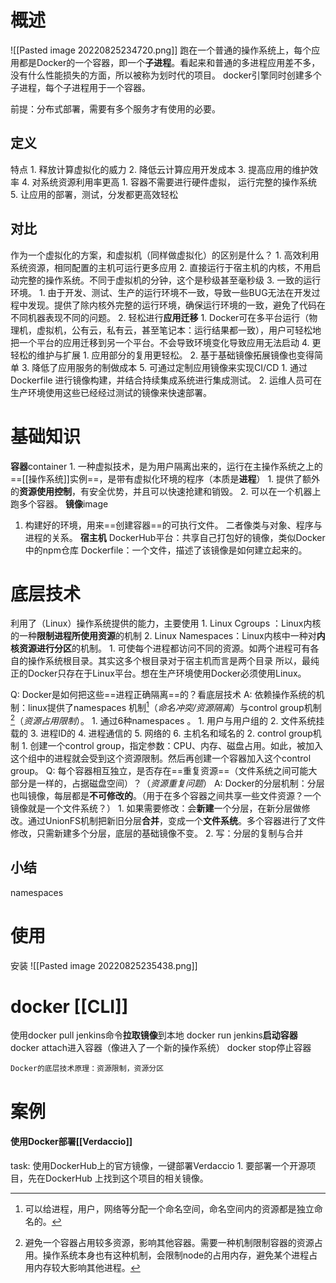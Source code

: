 # 概述
![[Pasted image 20220825234720.png]]
跑在一个普通的操作系统上，每个应用都是Docker的一个容器，即一个**子进程**。看起来和普通的多进程应用差不多，没有什么性能损失的方面，所以被称为划时代的项目。
docker引擎同时创建多个子进程，每个子进程用于一个容器。

前提：分布式部署，需要有多个服务才有使用的必要。
## 定义
特点
	1. 释放计算虚拟化的威力
	2. 降低云计算应用开发成本
	3. 提高应用的维护效率
	4. 对系统资源利用率更高 
		1. 容器不需要进行硬件虚拟， 运行完整的操作系统
	5. 让应用的部署，测试，分发都更高效轻松
## 对比
作为一个虚拟化的方案，和虚拟机（同样做虚拟化）的区别是什么？
	1. 高效利用系统资源，相同配置的主机可运行更多应用
	2. 直接运行于宿主机的内核，不用启动完整的操作系统。不同于虚拟机的分钟，这个是秒级甚至毫秒级
	3. 一致的运行环境。
		1. 由于开发、测试、生产的运行环境不一致，导致一些BUG无法在开发过程中发现。提供了除内核外完整的运行环境，确保运行环境的一致，避免了代码在不同机器表现不同的问题。
		2. 轻松进行**应用迁移**
			1. Docker可在多平台运行（物理机，虚拟机，公有云，私有云，甚至笔记本：运行结果都一致），用户可轻松地把一个平台的应用迁移到另一个平台。不会导致环境变化导致应用无法启动
	4. 更轻松的维护与扩展
		1. 应用部分的复用更轻松。
		2. 基于基础镜像拓展镜像也变得简单
		3. 降低了应用服务的制做成本
	5. 可通过定制应用镜像来实现CI/CD
		1. 通过Dockerfile 进行镜像构建，并结合持续集成系统进行集成测试。
		2. 运维人员可在生产环境使用这些已经经过测试的镜像来快速部署。
# 基础知识
**容器**container
	1. 一种虚拟技术，是为用户隔离出来的，运行在主操作系统之上的==[[操作系统]]实例==，是带有虚拟化环境的程序（本质是**进程**）
		1. 提供了额外的**资源使用控制**，有安全优势，并且可以快速抢建和销毁。
	2. 可以在一个机器上跑多个容器。
**镜像**image
1. 构建好的环境，用来==创建容器==的可执行文件。
二者像类与对象、程序与进程的关系。
**宿主机**
DockerHub平台：共享自己打包好的镜像，类似Docker中的npm仓库
Dockerfile：一个文件，描述了该镜像是如何建立起来的。
# 底层技术
利用了（Linux）操作系统提供的能力，主要使用
	1. Linux Cgroups ：Linux内核的一种**限制进程所使用资源**的机制
	2. Linux Namespaces：Linux内核中一种对**内核资源进行分区**的机制。
		1. 可使每个进程都访问不同的资源。如两个进程可有各自的操作系统根目录。其实这多个根目录对于宿主机而言是两个目录
所以，最纯正的Docker只存在于Linux平台。想在生产环境使用Docker必须使用Linux。

Q: Docker是如何把这些==进程正确隔离==的？看底层技术
A: 依赖操作系统的机制：linux提供了namespaces 机制[^1]（*命名冲突/资源隔离*）与control group机制[^2]（*资源占用限制*）。
	1. 通过6种namespaces 。
		1. 用户与用户组的
		2. 文件系统挂载的
		3. 进程ID的
		4. 进程通信的
		5. 网络的
		6. 主机名和域名的
	2. control group机制
		1. 创建一个control group，指定参数：CPU、内存、磁盘占用。如此，被加入这个组中的进程就会受到这个资源限制。然后再创建一个容器加入这个control group。
Q: 每个容器相互独立，是否存在==重复资源==（文件系统之间可能大部分是一样的，占据磁盘空间）？（*资源重复问题*）
A: Docker的分层机制：分层也叫镜像，每层都是**不可修改的**。（用于在多个容器之间共享一些文件资源？一个镜像就是一个文件系统？）
	1. 如果需要修改：会**新建**一个分层，在新分层做修改。通过UnionFS机制把新旧分层**合并**，变成一个**文件系统**。多个容器进行了文件修改，只需新建多个分层，底层的基础镜像不变。
	2. 写：分层的复制与合并
## 小结
namespaces 
# 使用

安装
![[Pasted image 20220825235438.png]]
# docker [[CLI]] 
使用docker pull jenkins命令**拉取镜像**到本地
docker run jenkins**启动容器**
docker attach进入容器（像进入了一个新的操作系统）
docker stop停止容器
```ad-summary
Docker的底层技术原理：资源限制，资源分区

```

# 案例
#### 使用Docker部署[[Verdaccio]]
task: 使用DockerHub上的官方镜像，一键部署Verdaccio
	1. 要部署一个开源项目，先在DockerHub 上找到这个项目的相关镜像。

[^1]: 可以给进程，用户，网络等分配一个命名空间，命名空间内的资源都是独立命名的。
[^2]: 避免一个容器占用较多资源，影响其他容器。需要一种机制限制容器的资源占用。操作系统本身也有这种机制，会限制node的占用内存，避免某个进程占用内存较大影响其他进程。
